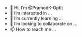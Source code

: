 - 👋 Hi, I’m @PramodK-OptIt
- 👀 I’m interested in ...
- 🌱 I’m currently learning ...
- 💞️ I’m looking to collaborate on ...
- 📫 How to reach me ...

<!---
PramodK-OptIt/PramodK-OptIt is a ✨ special ✨ repository because its `README.md` (this file) appears on your GitHub profile.
You can click the Preview link to take a look at your changes.
--->
